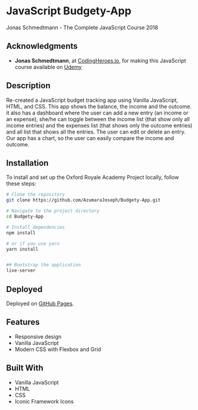 # JavaScript Budgety-App
Jonas Schmedtmann - The Complete JavaScript Course 2018

## Acknowledgments
- **Jonas Schmedtmann**, at [CodingHeroes.io](http://codingheroes.io/index.html), for making this JavaScript course available on [Udemy](https://www.udemy.com/the-complete-javascript-course)

## Description
Re-created a JavaScript budget tracking app using Vanilla JavaScript, HTML, and CSS.
This app shows the balance, the income and the outcome. it also has a dashboard where the user can add a new entry (an income or an expense), she/he can toggle between the income list (that show only all income entries) and the expenses list (that shows only the outcome entries) and all list that shows all the entries. The user can edit or delete an entry. Our app has a chart, so the user can easily compare the income and outcome.

## Installation
To install and set up the Oxford Royale Academy Project locally, follow these steps:

```bash
# Clone the repository
git clone https://github.com/AzumaraJoseph/Budgety-App.git

# Navigate to the project directory
cd Budgety-App

# Install dependencies
npm install

# or if you use yarn
yarn install


## Bootstrap the application
live-server
```

## Deployed

Deployed on [GitHub Pages](https://AzumaraJoseph.github.io/Budgety-App).

## Features
- Responsive design
- Vanilla JavaScript
- Modern CSS with Flexbox and Grid

## Built With
- Vanilla JavaScript
- HTML
- CSS
- Iconic Framework Icons
